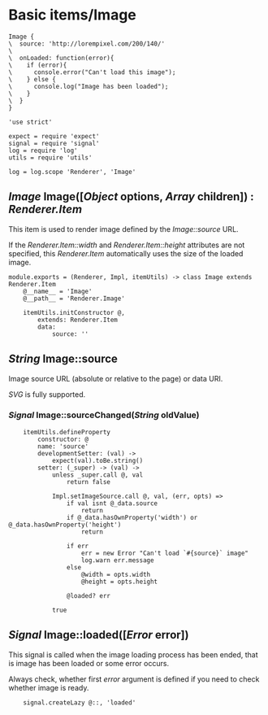 Basic items/Image
=================

```style
Image {
\  source: 'http://lorempixel.com/200/140/'
\
\  onLoaded: function(error){
\    if (error){
\      console.error("Can't load this image");
\    } else {
\      console.log("Image has been loaded");
\    }
\  }
}
```

	'use strict'

	expect = require 'expect'
	signal = require 'signal'
	log = require 'log'
	utils = require 'utils'

	log = log.scope 'Renderer', 'Image'

*Image* Image([*Object* options, *Array* children]) : *Renderer.Item*
---------------------------------------------------------------------

This item is used to render image defined by the *Image::source* URL.

If the *Renderer.Item::width* and *Renderer.Item::height* attributes are not
specified, this *Renderer.Item* automatically uses the size of the loaded image.

	module.exports = (Renderer, Impl, itemUtils) -> class Image extends Renderer.Item
		@__name__ = 'Image'
		@__path__ = 'Renderer.Image'

		itemUtils.initConstructor @,
			extends: Renderer.Item
			data:
				source: ''

*String* Image::source
----------------------

Image source URL (absolute or relative to the page) or data URI.

*SVG* is fully supported.

### *Signal* Image::sourceChanged(*String* oldValue)

		itemUtils.defineProperty
			constructor: @
			name: 'source'
			developmentSetter: (val) ->
				expect(val).toBe.string()
			setter: (_super) -> (val) ->
				unless _super.call @, val
					return false

				Impl.setImageSource.call @, val, (err, opts) =>
					if val isnt @_data.source
						return
					if @_data.hasOwnProperty('width') or @_data.hasOwnProperty('height')
						return

					if err
						err = new Error "Can't load `#{source}` image"
						log.warn err.message
					else
						@width = opts.width
						@height = opts.height

					@loaded? err

				true

*Signal* Image::loaded([*Error* error])
---------------------------------------

This signal is called when the image loading process has been ended, that is
image has been loaded or some error occurs.

Always check, whether first *error* argument is defined if you need to check
whether image is ready.

		signal.createLazy @::, 'loaded'
